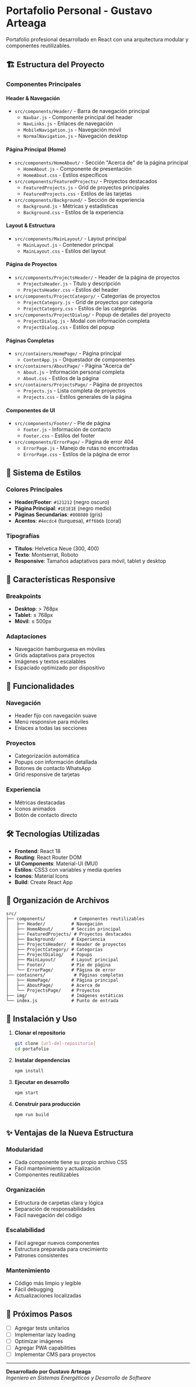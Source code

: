 # Portafolio Personal - Gustavo Arteaga

Portafolio profesional desarrollado en React con una arquitectura modular y componentes reutilizables.

## 🏗️ Estructura del Proyecto

### **Componentes Principales**

#### **Header & Navegación**
- `src/components/Header/` - Barra de navegación principal
  - `Navbar.js` - Componente principal del header
  - `NavLinks.js` - Enlaces de navegación
  - `MobileNavigation.js` - Navegación móvil
  - `NormalNavigation.js` - Navegación desktop

#### **Página Principal (Home)**
- `src/components/HomeAbout/` - Sección "Acerca de" de la página principal
  - `HomeAbout.js` - Componente de presentación
  - `HomeAbout.css` - Estilos específicos
- `src/components/FeaturedProjects/` - Proyectos destacados
  - `FeaturedProjects.js` - Grid de proyectos principales
  - `FeaturedProjects.css` - Estilos de las tarjetas
- `src/components/Background/` - Sección de experiencia
  - `Background.js` - Métricas y estadísticas
  - `Background.css` - Estilos de la experiencia

#### **Layout & Estructura**
- `src/components/MainLayout/` - Layout principal
  - `MainLayout.js` - Contenedor principal
  - `MainLayout.css` - Estilos del layout

#### **Página de Proyectos**
- `src/components/ProjectsHeader/` - Header de la página de proyectos
  - `ProjectsHeader.js` - Título y descripción
  - `ProjectsHeader.css` - Estilos del header
- `src/components/ProjectCategory/` - Categorías de proyectos
  - `ProjectCategory.js` - Grid de proyectos por categoría
  - `ProjectCategory.css` - Estilos de las categorías
- `src/components/ProjectDialog/` - Popup de detalles del proyecto
  - `ProjectDialog.js` - Modal con información completa
  - `ProjectDialog.css` - Estilos del popup

#### **Páginas Completas**
- `src/containers/HomePage/` - Página principal
  - `ContentApp.js` - Orquestador de componentes
- `src/containers/AboutPage/` - Página "Acerca de"
  - `About.js` - Información personal completa
  - `About.css` - Estilos de la página
- `src/containers/ProjectsPage/` - Página de proyectos
  - `Projects.js` - Lista completa de proyectos
  - `Projects.css` - Estilos generales de la página

#### **Componentes de UI**
- `src/components/Footer/` - Pie de página
  - `Footer.js` - Información de contacto
  - `Footer.css` - Estilos del footer
- `src/components/ErrorPage/` - Página de error 404
  - `ErrorPage.js` - Manejo de rutas no encontradas
  - `ErrorPage.css` - Estilos de la página de error

## 🎨 Sistema de Estilos

### **Colores Principales**
- **Header/Footer**: `#121212` (negro oscuro)
- **Página Principal**: `#1E1E1E` (negro medio)
- **Páginas Secundarias**: `#808080` (gris)
- **Acentos**: `#4ecdc4` (turquesa), `#ff6b6b` (coral)

### **Tipografías**
- **Títulos**: Helvetica Neue (300, 400)
- **Texto**: Montserrat, Roboto
- **Responsive**: Tamaños adaptativos para móvil, tablet y desktop

## 📱 Características Responsive

### **Breakpoints**
- **Desktop**: > 768px
- **Tablet**: ≤ 768px
- **Móvil**: ≤ 500px

### **Adaptaciones**
- Navegación hamburguesa en móviles
- Grids adaptativos para proyectos
- Imágenes y textos escalables
- Espaciado optimizado por dispositivo

## 🚀 Funcionalidades

### **Navegación**
- Header fijo con navegación suave
- Menú responsive para móviles
- Enlaces a todas las secciones

### **Proyectos**
- Categorización automática
- Popups con información detallada
- Botones de contacto WhatsApp
- Grid responsive de tarjetas

### **Experiencia**
- Métricas destacadas
- Iconos animados
- Botón de contacto directo

## 🛠️ Tecnologías Utilizadas

- **Frontend**: React 18
- **Routing**: React Router DOM
- **UI Components**: Material-UI (MUI)
- **Estilos**: CSS3 con variables y media queries
- **Iconos**: Material Icons
- **Build**: Create React App

## 📁 Organización de Archivos

```
src/
├── components/           # Componentes reutilizables
│   ├── Header/          # Navegación
│   ├── HomeAbout/       # Sección principal
│   ├── FeaturedProjects/ # Proyectos destacados
│   ├── Background/      # Experiencia
│   ├── ProjectsHeader/  # Header de proyectos
│   ├── ProjectCategory/ # Categorías
│   ├── ProjectDialog/   # Popups
│   ├── MainLayout/      # Layout principal
│   ├── Footer/          # Pie de página
│   └── ErrorPage/       # Página de error
├── containers/           # Páginas completas
│   ├── HomePage/        # Página principal
│   ├── AboutPage/       # Acerca de
│   └── ProjectsPage/    # Proyectos
├── img/                 # Imágenes estáticas
└── index.js             # Punto de entrada
```

## 🔧 Instalación y Uso

1. **Clonar el repositorio**
   ```bash
   git clone [url-del-repositorio]
   cd portafolio
   ```

2. **Instalar dependencias**
   ```bash
   npm install
   ```

3. **Ejecutar en desarrollo**
   ```bash
   npm start
   ```

4. **Construir para producción**
   ```bash
   npm run build
   ```

## ✨ Ventajas de la Nueva Estructura

### **Modularidad**
- Cada componente tiene su propio archivo CSS
- Fácil mantenimiento y actualización
- Componentes reutilizables

### **Organización**
- Estructura de carpetas clara y lógica
- Separación de responsabilidades
- Fácil navegación del código

### **Escalabilidad**
- Fácil agregar nuevos componentes
- Estructura preparada para crecimiento
- Patrones consistentes

### **Mantenimiento**
- Código más limpio y legible
- Fácil debugging
- Actualizaciones localizadas

## 🎯 Próximos Pasos

- [ ] Agregar tests unitarios
- [ ] Implementar lazy loading
- [ ] Optimizar imágenes
- [ ] Agregar PWA capabilities
- [ ] Implementar CMS para proyectos

---

**Desarrollado por Gustavo Arteaga**  
*Ingeniero en Sistemas Energéticos y Desarrollo de Software*
